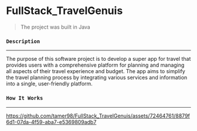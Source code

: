 # FullStack_TravelGenuis


> The project was built in Java


### `Description `
---
The purpose of this software project is to develop a super app for travel that provides users with a comprehensive platform for planning and managing all aspects of their travel experience and budget. The app aims to simplify the travel planning process by integrating various services and information into a single, user-friendly platform.


### `How It Works` 
---

https://github.com/tamer98/FullStack_TravelGenuis/assets/72464761/8879f6d1-07da-4f59-aba7-e5369809adb7

